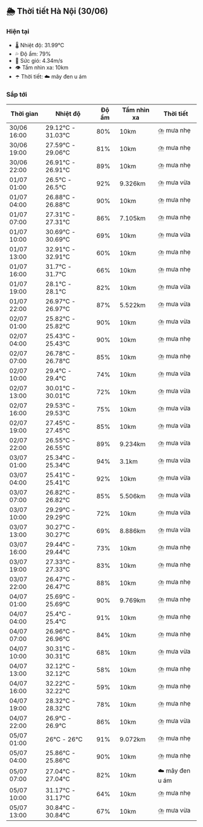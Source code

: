 ## 🌦️ Thời tiết Hà Nội (30/06)

### Hiện tại

- 🌡️ Nhiệt độ: 31.99℃
- 💦 Độ ẩm: 79%
- 💨 Sức gió: 4.34m/s
- 👁️ Tầm nhìn xa: 10km
- ☂️ Thời tiết: ☁️ mây đen u ám

### Sắp tới

| Thời gian | Nhiệt độ | Độ ẩm | Tầm nhìn xa | Thời tiết |
| --- | --- | --- | --- | --- |
| 30/06 16:00 | 29.12℃ - 31.03℃ | 80% | 10km | ⛈️ mưa nhẹ |
| 30/06 19:00 | 27.59℃ - 29.06℃ | 81% | 10km | ⛈️ mưa nhẹ |
| 30/06 22:00 | 26.91℃ - 26.91℃ | 89% | 10km | ⛈️ mưa nhẹ |
| 01/07 01:00 | 26.5℃ - 26.5℃ | 92% | 9.326km | ⛈️ mưa vừa |
| 01/07 04:00 | 26.88℃ - 26.88℃ | 90% | 10km | ⛈️ mưa nhẹ |
| 01/07 07:00 | 27.31℃ - 27.31℃ | 86% | 7.105km | ⛈️ mưa nhẹ |
| 01/07 10:00 | 30.69℃ - 30.69℃ | 69% | 10km | ⛈️ mưa vừa |
| 01/07 13:00 | 32.91℃ - 32.91℃ | 60% | 10km | ⛈️ mưa nhẹ |
| 01/07 16:00 | 31.7℃ - 31.7℃ | 66% | 10km | ⛈️ mưa nhẹ |
| 01/07 19:00 | 28.1℃ - 28.1℃ | 82% | 10km | ⛈️ mưa vừa |
| 01/07 22:00 | 26.97℃ - 26.97℃ | 87% | 5.522km | ⛈️ mưa vừa |
| 02/07 01:00 | 25.82℃ - 25.82℃ | 90% | 10km | ⛈️ mưa vừa |
| 02/07 04:00 | 25.43℃ - 25.43℃ | 90% | 10km | ⛈️ mưa nhẹ |
| 02/07 07:00 | 26.78℃ - 26.78℃ | 85% | 10km | ⛈️ mưa nhẹ |
| 02/07 10:00 | 29.4℃ - 29.4℃ | 74% | 10km | ⛈️ mưa vừa |
| 02/07 13:00 | 30.01℃ - 30.01℃ | 72% | 10km | ⛈️ mưa vừa |
| 02/07 16:00 | 29.53℃ - 29.53℃ | 75% | 10km | ⛈️ mưa vừa |
| 02/07 19:00 | 27.45℃ - 27.45℃ | 85% | 10km | ⛈️ mưa vừa |
| 02/07 22:00 | 26.55℃ - 26.55℃ | 89% | 9.234km | ⛈️ mưa vừa |
| 03/07 01:00 | 25.34℃ - 25.34℃ | 94% | 3.1km | ⛈️ mưa vừa |
| 03/07 04:00 | 25.41℃ - 25.41℃ | 92% | 10km | ⛈️ mưa vừa |
| 03/07 07:00 | 26.82℃ - 26.82℃ | 85% | 5.506km | ⛈️ mưa vừa |
| 03/07 10:00 | 29.29℃ - 29.29℃ | 72% | 10km | ⛈️ mưa vừa |
| 03/07 13:00 | 30.27℃ - 30.27℃ | 69% | 8.886km | ⛈️ mưa vừa |
| 03/07 16:00 | 29.44℃ - 29.44℃ | 73% | 10km | ⛈️ mưa nhẹ |
| 03/07 19:00 | 27.33℃ - 27.33℃ | 83% | 10km | ⛈️ mưa nhẹ |
| 03/07 22:00 | 26.47℃ - 26.47℃ | 88% | 10km | ⛈️ mưa nhẹ |
| 04/07 01:00 | 25.69℃ - 25.69℃ | 90% | 9.769km | ⛈️ mưa nhẹ |
| 04/07 04:00 | 25.4℃ - 25.4℃ | 91% | 10km | ⛈️ mưa nhẹ |
| 04/07 07:00 | 26.96℃ - 26.96℃ | 84% | 10km | ⛈️ mưa nhẹ |
| 04/07 10:00 | 30.31℃ - 30.31℃ | 68% | 10km | ⛈️ mưa vừa |
| 04/07 13:00 | 32.12℃ - 32.12℃ | 58% | 10km | ⛈️ mưa nhẹ |
| 04/07 16:00 | 32.22℃ - 32.22℃ | 59% | 10km | ⛈️ mưa nhẹ |
| 04/07 19:00 | 28.32℃ - 28.32℃ | 78% | 10km | ⛈️ mưa nhẹ |
| 04/07 22:00 | 26.9℃ - 26.9℃ | 86% | 10km | ⛈️ mưa vừa |
| 05/07 01:00 | 26℃ - 26℃ | 91% | 9.072km | ⛈️ mưa nhẹ |
| 05/07 04:00 | 25.86℃ - 25.86℃ | 90% | 10km | ⛈️ mưa nhẹ |
| 05/07 07:00 | 27.04℃ - 27.04℃ | 82% | 10km | ☁️ mây đen u ám |
| 05/07 10:00 | 31.17℃ - 31.17℃ | 64% | 10km | ⛈️ mưa nhẹ |
| 05/07 13:00 | 30.84℃ - 30.84℃ | 67% | 10km | ⛈️ mưa vừa |
